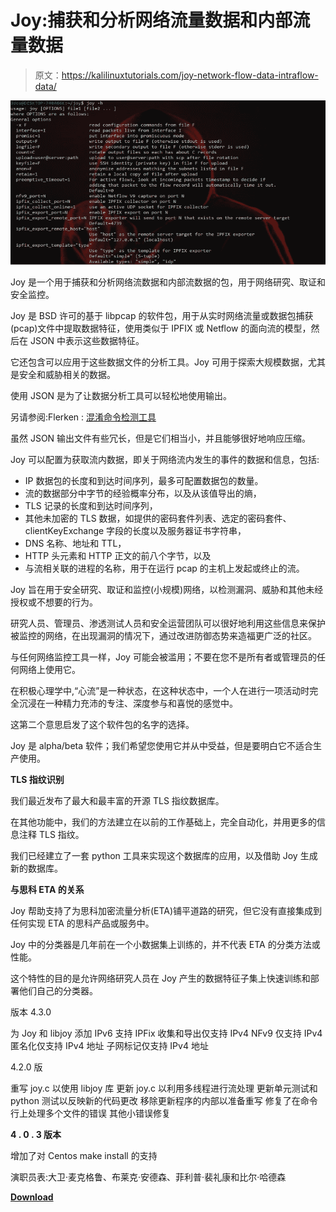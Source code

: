 # Joy:捕获和分析网络流量数据和内部流量数据

> 原文：<https://kalilinuxtutorials.com/joy-network-flow-data-intraflow-data/>

[![Joy : To Capture & Analyse Network Flow Data & Intraflow Data](img/44f8b20366089eafdb601b398ef73ff6.png "Joy : To Capture & Analyse Network Flow Data & Intraflow Data")](https://3.bp.blogspot.com/-6rwEvzePOjE/XND8Eg5pkaI/AAAAAAAAAII/IsglGuSLPcIlVyUSQ6-1Rq4Vqnr2_-o0ACLcBGAs/s1600/joy%2B%25281%2529.png)

Joy 是一个用于捕获和分析网络流数据和内部流数据的包，用于网络研究、取证和安全监控。

Joy 是 BSD 许可的基于 libpcap 的软件包，用于从实时网络流量或数据包捕获(pcap)文件中提取数据特征，使用类似于 IPFIX 或 Netflow 的面向流的模型，然后在 JSON 中表示这些数据特征。

它还包含可以应用于这些数据文件的分析工具。Joy 可用于探索大规模数据，尤其是安全和威胁相关的数据。

使用 JSON 是为了让数据分析工具可以轻松地使用输出。

另请参阅:Flerken : [混淆命令检测工具](https://kalilinuxtutorials.com/flerken-obfuscated-command-detection/)

虽然 JSON 输出文件有些冗长，但是它们相当小，并且能够很好地响应压缩。

Joy 可以配置为获取流内数据，即关于网络流内发生的事件的数据和信息，包括:

*   IP 数据包的长度和到达时间序列，最多可配置数据包的数量。
*   流的数据部分中字节的经验概率分布，以及从该值导出的熵，
*   TLS 记录的长度和到达时间序列，
*   其他未加密的 TLS 数据，如提供的密码套件列表、选定的密码套件、clientKeyExchange 字段的长度以及服务器证书字符串，
*   DNS 名称、地址和 TTL，
*   HTTP 头元素和 HTTP 正文的前八个字节，以及
*   与流相关联的进程的名称，用于在运行 pcap 的主机上发起或终止的流。

Joy 旨在用于安全研究、取证和监控(小规模)网络，以检测漏洞、威胁和其他未经授权或不想要的行为。

研究人员、管理员、渗透测试人员和安全运营团队可以很好地利用这些信息来保护被监控的网络，在出现漏洞的情况下，通过改进防御态势来造福更广泛的社区。

与任何网络监控工具一样，Joy 可能会被滥用；不要在您不是所有者或管理员的任何网络上使用它。

在积极心理学中,“心流”是一种状态，在这种状态中，一个人在进行一项活动时完全沉浸在一种精力充沛的专注、深度参与和喜悦的感觉中。

这第二个意思启发了这个软件包的名字的选择。

Joy 是 alpha/beta 软件；我们希望您使用它并从中受益，但是要明白它不适合生产使用。

**TLS 指纹识别**

我们最近发布了最大和最丰富的开源 TLS 指纹数据库。

在其他功能中，我们的方法建立在以前的工作基础上，完全自动化，并用更多的信息注释 TLS 指纹。

我们已经建立了一套 python 工具来实现这个数据库的应用，以及借助 Joy 生成新的数据库。

**与思科 ETA 的关系**

Joy 帮助支持了为思科加密流量分析(ETA)铺平道路的研究，但它没有直接集成到任何实现 ETA 的思科产品或服务中。

Joy 中的分类器是几年前在一个小数据集上训练的，并不代表 ETA 的分类方法或性能。

这个特性的目的是允许网络研究人员在 Joy 产生的数据特征子集上快速训练和部署他们自己的分类器。

版本 4.3.0

为 Joy 和 libjoy 添加 IPv6 支持
IPFix 收集和导出仅支持 IPv4
NFv9 仅支持 IPv4
匿名化仅支持 IPv4 地址
子网标记仅支持 IPv4 地址

4.2.0 版

重写 joy.c 以使用 libjoy 库
更新 joy.c 以利用多线程进行流处理
更新单元测试和 python 测试以反映新的代码更改
移除更新程序的内部以准备重写
修复了在命令行上处理多个文件的错误
其他小错误修复

**4 . 0 . 3 版本**

增加了对 Centos make install 的支持

演职员表:大卫·麦克格鲁、布莱克·安德森、菲利普·裴礼康和比尔·哈德森

[**Download**](https://github.com/cisco/joy/)